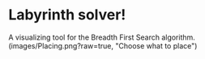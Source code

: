# Labyrinth solver!
A visualizing tool for the Breadth First Search algorithm.
(images/Placing.png?raw=true, "Choose what to place")
